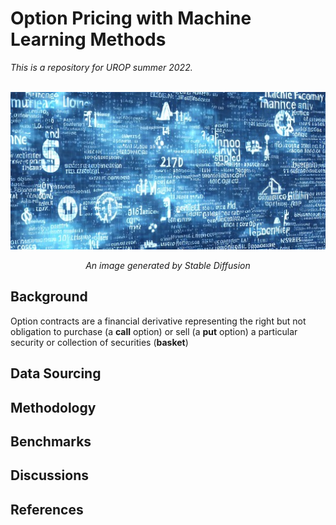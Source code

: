 # Option Pricing with Machine Learning Methods  

*This is a repository for UROP summer 2022.*  
&nbsp;  

<p align="center">
<img src="./assets/IMG_1727.jpeg">
</p>
<p align="center">
<em>An image generated by Stable Diffusion </em>
</p>


## Background   

Option contracts are a financial derivative representing the right but not obligation to purchase (a **call** option) or sell (a **put** option) a particular security or collection of securities (**basket**)

## Data Sourcing  

## Methodology   

## Benchmarks    

## Discussions    

## References  